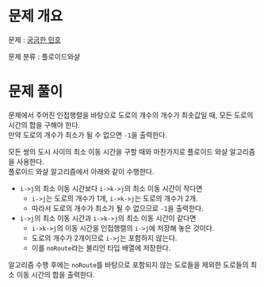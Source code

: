 # 문제 개요

문제 : [궁금한 민호](https://www.acmicpc.net/problem/1507)

문제 분류 : 플로이드와샬

# 문제 풀이

문제에서 주어진 인접행렬을 바탕으로 도로의 개수의 개수가 최솟값일 때, 모든 도로의 시간의 합을 구해야 한다.  
만약 도로의 개수가 최소가 될 수 없으면 `-1`을 출력한다.

모든 쌍의 도시 사이의 최소 이동 시간을 구할 때와 마찬가지로 플로이드 와샬 알고리즘을 사용한다.  
플로이드 와샬 알고리즘에서 아래와 같이 수행한다.

- `i->j`의 최소 이동 시간보다 `i->k->j`의 최소 이동 시간이 작다면
  - `i->j`는 도로의 개수가 1개, `i->k->j`는 도로의 개수가 2개.
  - 따라서 도로의 개수가 최소가 될 수 없으므로 `-1`을 출력한다.
- `i->j`의 최소 이동 시간과 `i->k->j`의 최소 이동 시간이 같다면
  - `i->k->j`의 이동 시간을 인접행렬의 `i->j`에 저장해 놓은 것이다.
  - 도로의 개수가 2개이므로 `i->j`는 포함하지 않는다.
  - 이를 `noRoute`라는 불리언 타입 배열에 저장한다.

알고리즘 수행 후에는 `noRoute`를 바탕으로 포함되지 않는 도로들을 제외한 도로들의 최소 이동 시간의 합을 출력한다.
